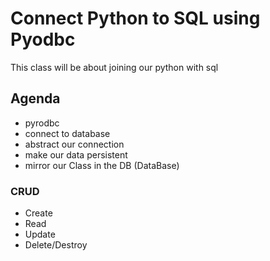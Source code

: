 # Connect Python to SQL using Pyodbc

This class will be about joining our python with sql



## Agenda
- pyrodbc
- connect to database
- abstract our connection
- make our data persistent
- mirror our Class in the DB (DataBase)

### CRUD
- Create
- Read
- Update
- Delete/Destroy